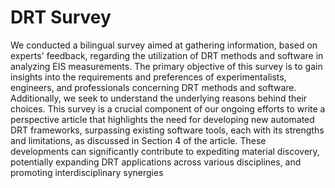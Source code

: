 # DRT Survey

We conducted a bilingual survey aimed at gathering information, based on experts' feedback, regarding the utilization of DRT methods and software in analyzing EIS measurements. The primary objective of this survey is to gain insights into the requirements and preferences of experimentalists, engineers, and professionals concerning DRT methods and software. Additionally, we seek to understand the underlying reasons behind their choices. This survey is a crucial component of our ongoing efforts to write a perspective article that highlights the need for developing new automated DRT frameworks, surpassing existing software tools, each with its strengths and limitations, as discussed in Section 4 of the article. These developments can significantly contribute to expediting material discovery, potentially expanding DRT applications across various disciplines, and promoting interdisciplinary synergies
